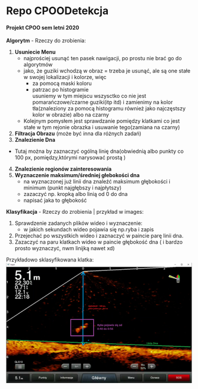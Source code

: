 # Repo CPOODetekcja
#### Projekt CPOO sem letni 2020

**Algorytm** - Rzeczy do zrobienia:
1. **Usuniecie Menu**
   - najprościej usunąć ten pasek nawigacji, po prostu nie brać go do algorytmów
   - jako, że guziki wchodzą w obraz = trzeba je usunąć, ale są one stałe w swojej lokalizacji i kolorze, więc 
     - za pomocą maski koloru
     - patrzac po histogramie\
     usuniemy w tym miejscu wszysctko co nie jest pomarańczowe/czarne guziki(itp itd) i 
     zamienimy na kolor tła(znaleziony za pomocą histogramu również jako najczęstszy kolor w obrazie) albo na czarny
   - Kolejnym pomysłem jest sprawdzanie pomiędzy klatkami co jest stałe w tym rejonie obrazka i usuwanie tego(zamiana na czarny)
2. **Filtracja Obrazu** (może być inna dla różnych zadań)
3. **Znalezienie Dna** 
  - Tutaj można by zaznaczyć ogólną linię dna(obwiednią albo punkty  co 100 px, pomiędzy,którymi narysować prostą )
4. **Znalezienie regionów zainteresowania**
5. **Wyznaczenie maksimum/średniej głebokości dna**
   - na wyznaczonej już linii dna znaleźć maksimum głębokości i minimum (punkt najgłębszy i najpłytszy)
   - zazaczyć np. kropką albo linią od 0 do dna
   - napisać jaka to głębokość

 **Klasyfikacja** - Rzeczy do zrobienia | przykład w images:
1. Sprawdzenie zadanych plików wideo i wyznaczenie:
   - w jakich sekundach wideo pojawia się np.ryba i zapis
2. Przejechać po wszystkich wideo i zaznaczyć w paincie parę linii dna.
3. Zazaczyć na paru klatkach wideo w paincie głębokość dna ( i bardzo prosto wyznaczyć, nwm linijką nawet xd)

Przykładowo sklasyfikowana klatka:
![alt text](./images/Example_classification.png "Klatka ze sklasyfikowanymi rzeczami (ale mega prosto, można inaczej)")